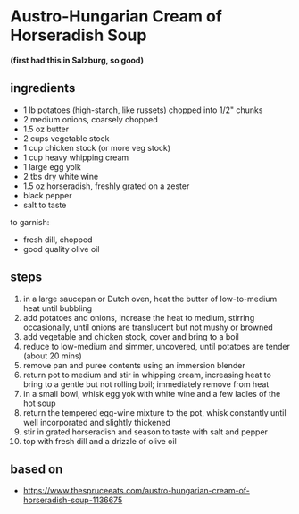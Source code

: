 # Austro-Hungarian Cream of Horseradish Soup  
**(first had this in Salzburg, so good)**  

## ingredients  
* 1 lb potatoes (high-starch, like russets) chopped into 1/2" chunks  
* 2 medium onions, coarsely chopped  
* 1.5 oz butter  
* 2 cups vegetable stock  
* 1 cup chicken stock (or more veg stock)  
* 1 cup heavy whipping cream  
* 1 large egg yolk  
* 2 tbs dry white wine  
* 1.5 oz horseradish, freshly grated on a zester  
* black pepper  
* salt to taste  

to garnish:  
* fresh dill, chopped  
* good quality olive oil  

## steps
1. in a large saucepan or Dutch oven, heat the butter of low-to-medium heat until bubbling  
2. add potatoes and onions, increase the heat to medium, stirring occasionally, until onions are translucent but not mushy or browned  
3. add vegetable and chicken stock, cover and bring to a boil  
4. reduce to low-medium and simmer, uncovered, until potatoes are tender (about 20 mins)  
5. remove pan and puree contents using an immersion blender  
6. return pot to medium and stir in whipping cream, increasing heat to bring to a gentle but not rolling boil; immediately remove from heat  
7. in a small bowl, whisk egg yok with white wine and a few ladles of the hot soup  
8. return the tempered egg-wine mixture to the pot, whisk constantly until well incorporated and slightly thickened  
9. stir in grated horseradish and season to taste with salt and pepper  
10. top with fresh dill and a drizzle of olive oil  

## based on  
* https://www.thespruceeats.com/austro-hungarian-cream-of-horseradish-soup-1136675  

